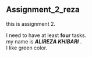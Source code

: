 ## Assignment_2_reza
this is assignment 2.  

I need to have at least **four** tasks.   
my name is ***ALIREZA KHIBARI*** .   
I like green color.
